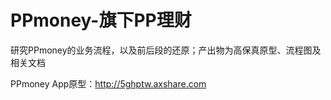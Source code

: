 # PPmoney-旗下PP理财
研究PPmoney的业务流程，以及前后段的还原；产出物为高保真原型、流程图及相关文档

PPmoney App原型：http://5ghptw.axshare.com
